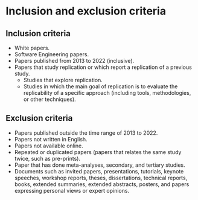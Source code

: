 # Inclusion and exclusion criteria

## Inclusion criteria

- White papers.
- Software Engineering papers.
- Papers published from 2013 to 2022 (inclusive).
- Papers that study replication or which report a replication of a previous study.
  - Studies that explore replication.
  - Studies in which the main goal of replication is to evaluate the replicability of a specific approach (including tools, methodologies, or other techniques).


## Exclusion criteria

- Papers published outside the time range of 2013 to 2022.
- Papers not written in English.
- Papers not available online.
- Repeated or duplicated papers (papers that relates the same study twice, such as pre-prints).
- Paper that has done meta-analyses, secondary, and tertiary studies.
- Documents such as invited papers, presentations, tutorials, keynote speeches, workshop reports, theses, dissertations, technical reports, books, extended summaries, extended abstracts, posters, and papers expressing personal views or expert opinions.

